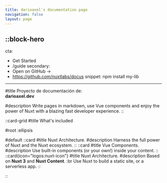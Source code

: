 ```yaml
---
title: darioaxel's documentation page
navigation: false
layout: page
---
```


::block-hero
---
cta:
  - Get Started
  - /guide
secondary:
  - Open on GitHub →
  - https://github.com/nuxtlabs/docus
snippet: npm install my-lib
---

#title
Proyecto de documentación de:  
**darioaxel.dev**

#description
Write pages in markdown, use Vue components and enjoy the power of Nuxt with a blazing fast developer experience.
::

::card-grid
#title
What's included

#root
:ellipsis

#default
  ::card
  #title
  Nuxt Architecture.
  #description
  Harness the full power of Nuxt and the Nuxt ecosystem.
  ::
  ::card
  #title
  Vue Components.
  #description
  Use built-in components (or your own!) inside your content.
  ::
  ::card{icon="logos:nuxt-icon"}
  #title
  Nuxt Architecture.
  #description
  Based on **Nuxt 3** and **Nuxt Content**. :br
  Use Nuxt to build a static site, or a serverless app.
  ::

::
